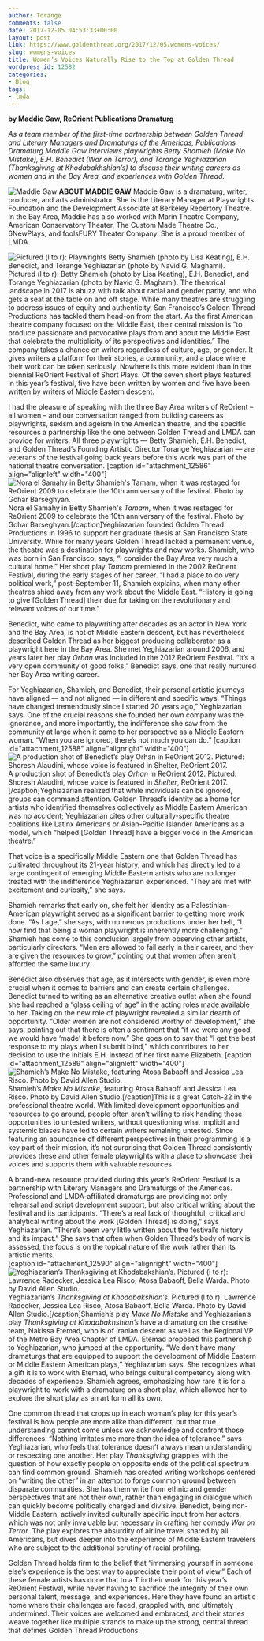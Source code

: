 ```yaml
---
author: Torange
comments: false
date: 2017-12-05 04:53:33+00:00
layout: post
link: https://www.goldenthread.org/2017/12/05/womens-voices/
slug: womens-voices
title: Women’s Voices Naturally Rise to the Top at Golden Thread
wordpress_id: 12582
categories:
- Blog
tags:
- lmda
---
```


**by Maddie Gaw, ReOrient Publications Dramaturg**

_As a team member of the first-time partnership between Golden Thread and [Literary Managers and Dramaturgs of the Americas](http://www.lmda.org),
Publications Dramaturg Maddie Gaw interviews playwrights Betty Shamieh (_Make No Mistake_), E.H. Benedict (_War on Terror_), and Torange Yeghiazarian (_Thanksgiving at Khodabakhshian’s_) to discuss their writing careers as women and in the Bay Area, and experiences with Golden Thread._

![Maddie Gaw](/img/archive/2017/12/Maddie-Gaw.jpg)
**ABOUT MADDIE GAW** 
Maddie Gaw is a dramaturg, writer, producer, and arts administrator. She is the Literary Manager at Playwrights Foundation and the Development Associate at Berkeley Repertory Theatre. In the Bay Area, Maddie has also worked with Marin Theatre Company, American Conservatory Theater, The Custom Made Theatre Co., 6NewPlays, and foolsFURY Theater Company. She is a proud member of LMDA.

![Pictured (l to r): Playwrights Betty Shamieh (photo by Lisa Keating), E.H. Benedict, and Torange Yeghiazarian (photo by Navid G. Maghami).](/img/archive/2017/12/BayArea-Playwrights.jpg) Pictured (l to r): Betty Shamieh (photo by Lisa Keating), E.H. Benedict, and Torange Yeghiazarian (photo by Navid G. Maghami).
The theatrical landscape in 2017 is abuzz with talk about racial and gender parity, and who gets a seat at the table on and off stage. While many theatres are struggling to address issues of equity and authenticity, San Francisco’s Golden Thread Productions has tackled them head-on from the start. As the first American theatre company focused on the Middle East, their central mission is “to produce passionate and provocative plays from and about the Middle East that celebrate the multiplicity of its perspectives and identities.” The company takes a chance on writers regardless of culture, age, or gender. It gives writers a platform for their stories, a community, and a place where their work can be taken seriously. Nowhere is this more evident than in the biennial ReOrient Festival of Short Plays. Of the seven short plays featured in this year’s festival, five have been written by women and five have been written by writers of Middle Eastern descent.

I had the pleasure of speaking with the three Bay Area writers of ReOrient – all women – and our conversation ranged from building careers as playwrights, sexism and ageism in the American theatre, and the specific resources a partnership like the one between Golden Thread and LMDA can provide for writers. All three playwrights — Betty Shamieh, E.H. Benedict, and Golden Thread’s Founding Artistic Director Torange Yeghiazarian — are veterans of the festival going back years before this work was part of the national theatre conversation.
[caption id="attachment_12586" align="alignleft" width="400"]![Nora el Samahy in Betty Shamieh's Tamam, when it was restaged for ReOrient 2009 to celebrate the 10th anniversary of the festival. Photo by Gohar Barseghyan.](/img/archive/2017/12/Tamam.jpg)Nora el Samahy in Betty Shamieh's _Tamam_, when it was restaged for ReOrient 2009 to celebrate the 10th anniversary of the festival. Photo by Gohar Barseghyan.[/caption]Yeghiazarian founded Golden Thread Productions in 1996 to support her graduate thesis at San Francisco State University. While for many years Golden Thread lacked a permanent venue, the theatre was a destination for playwrights and new works. Shamieh, who was born in San Francisco, says, “I consider the Bay Area very much a cultural home.” Her short play _Tamam_ premiered in the 2002 ReOrient Festival, during the early stages of her career. “I had a place to do very political work,” post-September 11, Shamieh explains, when many other theatres shied away from any work about the Middle East. “History is going to give [Golden Thread] their due for taking on the revolutionary and relevant voices of our time.”

Benedict, who came to playwriting after decades as an actor in New York and the Bay Area, is not of Middle Eastern descent, but has nevertheless described Golden Thread as her biggest producing collaborator as a playwright here in the Bay Area. She met Yeghiazarian around 2006, and years later her play _Orhan_ was included in the 2012 ReOrient Festival. “It’s a very open community of good folks,” Benedict says, one that really nurtured her Bay Area writing career.

For Yeghiazarian, Shamieh, and Benedict, their personal artistic journeys have aligned — and not aligned — in different and specific ways. “Things have changed tremendously since I started 20 years ago,” Yeghiazarian says. One of the crucial reasons she founded her own company was the ignorance, and more importantly, the indifference she saw from the community at large when it came to her perspective as a Middle Eastern woman. “When you are ignored, there’s not much you can do.”
[caption id="attachment_12588" align="alignright" width="400"]![A production shot of Benedict’s play Orhan in ReOrient 2012. Pictured: Shoresh Alaudini, whose voice is featured in Shelter, ReOrient 2017.](/img/archive/2017/12/Orhan.jpg)A production shot of Benedict’s play _Orhan_ in ReOrient 2012. Pictured: Shoresh Alaudini, whose voice is featured in _Shelter_, ReOrient 2017.[/caption]Yeghiazarian realized that while individuals can be ignored, groups can command attention. Golden Thread’s identity as a home for artists who identified themselves collectively as Middle Eastern American was no accident; Yeghiazarian cites other culturally-specific theatre coalitions like Latinx Americans or Asian-Pacific Islander Americans as a model, which “helped [Golden Thread] have a bigger voice in the American theatre.”

That voice is a specifically Middle Eastern one that Golden Thread has cultivated throughout its 21-year history, and which has directly led to a large contingent of emerging Middle Eastern artists who are no longer treated with the indifference Yeghiazarian experienced. “They are met with excitement and curiosity,” she says.

Shamieh remarks that early on, she felt her identity as a Palestinian-American playwright served as a significant barrier to getting more work done. “As I age,” she says, with numerous productions under her belt, “I now find that being a woman playwright is inherently more challenging.” Shamieh has come to this conclusion largely from observing other artists, particularly directors. “Men are allowed to fail early in their career, and they are given the resources to grow,” pointing out that women often aren’t afforded the same luxury.

Benedict also observes that age, as it intersects with gender, is even more crucial when it comes to barriers and can create certain challenges. Benedict turned to writing as an alternative creative outlet when she found she had reached a “glass ceiling of age” in the acting roles made available to her. Taking on the new role of playwright revealed a similar dearth of opportunity. “Older women are not considered worthy of development,” she says, pointing out that there is often a sentiment that “if we were any good, we would have ‘made’ it before now.” She goes on to say that “I get the best response to my plays when I submit blind,” which contributes to her decision to use the initials E.H. instead of her first name Elizabeth. 
[caption id="attachment_12589" align="alignleft" width="400"]![Shamieh’s Make No Mistake, featuring Atosa Babaoff and Jessica Lea Risco. Photo by David Allen Studio.](/img/archive/2017/12/makenomistake.jpg)Shamieh’s _Make No Mistake_, featuring Atosa Babaoff and Jessica Lea Risco. Photo by David Allen Studio.[/caption]This is a great Catch-22 in the professional theatre world. With limited development opportunities and resources to go around, people often aren’t willing to risk handing those opportunities to untested writers, without questioning what implicit and systemic biases have led to certain writers remaining untested. Since featuring an abundance of different perspectives in their programming is a key part of their mission, it’s not surprising that Golden Thread consistently provides these and other female playwrights with a place to showcase their voices and supports them with valuable resources.

A brand-new resource provided during this year’s ReOrient Festival is a partnership with Literary Managers and Dramaturgs of the Americas. Professional and LMDA-affiliated dramaturgs are providing not only rehearsal and script development support, but also critical writing about the festival and its participants. “There’s a real lack of thoughtful, critical and analytical writing about the work [Golden Thread] is doing,” says Yeghiazarian. “There’s been very little written about the festival’s history and its impact.” She says that often when Golden Thread’s body of work is assessed, the focus is on the topical nature of the work rather than its artistic merits.	
[caption id="attachment_12590" align="alignright" width="400"]![Yeghiazarian’s Thanksgiving at Khodabakshian’s. Pictured (l to r): Lawrence Radecker, Jessica Lea Risco, Atosa Babaoff, Bella Warda. Photo by David Allen Studio.](/img/archive/2017/12/Thanksgiving.jpg)Yeghiazarian’s _Thanksgiving at Khodabakshian’s_. Pictured (l to r): Lawrence Radecker, Jessica Lea Risco, Atosa Babaoff, Bella Warda. Photo by David Allen Studio.[/caption]Shamieh’s play _Make No Mistake_ and Yeghiazarian’s play _Thanksgiving at Khodabakhshian’s_ have a dramaturg on the creative team, Nakissa Etemad, who is of Iranian descent as well as the Regional VP of the Metro Bay Area Chapter of LMDA. Etemad proposed this partnership to Yeghiazarian, who jumped at the opportunity. “We don’t have many dramaturgs that are equipped to support the development of Middle Eastern or Middle Eastern American plays,” Yeghiazarian says. She recognizes what a gift it is to work with Etemad, who brings cultural competency along with decades of experience. Shamieh agrees, emphasizing how rare it is for a playwright to work with a dramaturg on a short play, which allowed her to explore the short play as an art form all its own.

One common thread that crops up in each woman’s play for this year’s festival is how people are more alike than different, but that true understanding cannot come unless we acknowledge and confront those differences. “Nothing irritates me more than the idea of tolerance,” says Yeghiazarian, who feels that tolerance doesn’t always mean understanding or respecting one another. Her play _Thanksgiving_ grapples with the question of how exactly people on opposite ends of the political spectrum can find common ground. Shamieh has created writing workshops centered on “writing the other” in an attempt to forge common ground between disparate communities. She has them write from ethnic and gender perspectives that are not their own, rather than engaging in dialogue which can quickly become politically charged and divisive. Benedict, being non-Middle Eastern, actively invited culturally specific input from her actors, which was not only invaluable but necessary in crafting her comedy _War on Terror_. The play explores the absurdity of airline travel shared by all Americans, but dives deeper into the experience of Middle Eastern travelers who are subject to the additional scrutiny of racial profiling. 

Golden Thread holds firm to the belief that “immersing yourself in someone else’s experience is the best way to appreciate their point of view.” Each of these female artists has done that to a T in their work for this year’s ReOrient Festival, while never having to sacrifice the integrity of their own personal talent, message, and experiences. Here they have found an artistic home where their challenges are faced, grappled with, and ultimately undermined. Their voices are welcomed and embraced, and their stories weave together like multiple strands to make up the strong, central thread that defines Golden Thread Productions.
